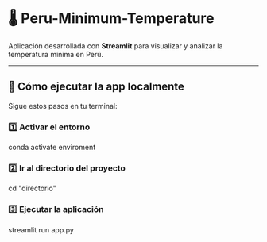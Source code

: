 # 🌡️ Peru-Minimum-Temperature

Aplicación desarrollada con **Streamlit** para visualizar y analizar la temperatura mínima en Perú.

---

## 🚀 Cómo ejecutar la app localmente

Sigue estos pasos en tu terminal:

### 1️⃣ Activar el entorno
conda activate enviroment

### 2️⃣ Ir al directorio del proyecto
cd "directorio"

### 3️⃣ Ejecutar la aplicación
streamlit run app.py

